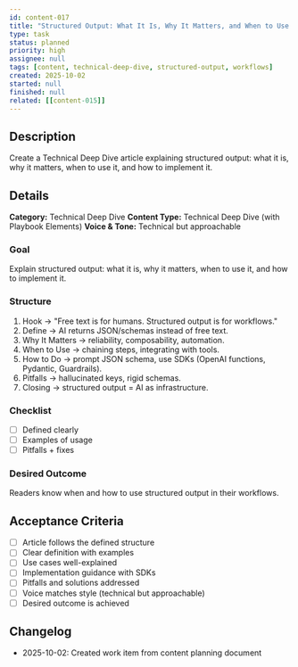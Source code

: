 ```yaml
---
id: content-017
title: "Structured Output: What It Is, Why It Matters, and When to Use It"
type: task
status: planned
priority: high
assignee: null
tags: [content, technical-deep-dive, structured-output, workflows]
created: 2025-10-02
started: null
finished: null
related: [[content-015]]
---
```


## Description

Create a Technical Deep Dive article explaining structured output: what it is, why it matters, when to use it, and how to implement it.

## Details

**Category:** Technical Deep Dive
**Content Type:** Technical Deep Dive (with Playbook Elements)
**Voice & Tone:** Technical but approachable

### Goal
Explain structured output: what it is, why it matters, when to use it, and how to implement it.

### Structure
1. Hook → "Free text is for humans. Structured output is for workflows."
2. Define → AI returns JSON/schemas instead of free text.
3. Why It Matters → reliability, composability, automation.
4. When to Use → chaining steps, integrating with tools.
5. How to Do → prompt JSON schema, use SDKs (OpenAI functions, Pydantic, Guardrails).
6. Pitfalls → hallucinated keys, rigid schemas.
7. Closing → structured output = AI as infrastructure.

### Checklist
- [ ] Defined clearly
- [ ] Examples of usage
- [ ] Pitfalls + fixes

### Desired Outcome
Readers know when and how to use structured output in their workflows.

## Acceptance Criteria

- [ ] Article follows the defined structure
- [ ] Clear definition with examples
- [ ] Use cases well-explained
- [ ] Implementation guidance with SDKs
- [ ] Pitfalls and solutions addressed
- [ ] Voice matches style (technical but approachable)
- [ ] Desired outcome is achieved

## Changelog

- 2025-10-02: Created work item from content planning document
